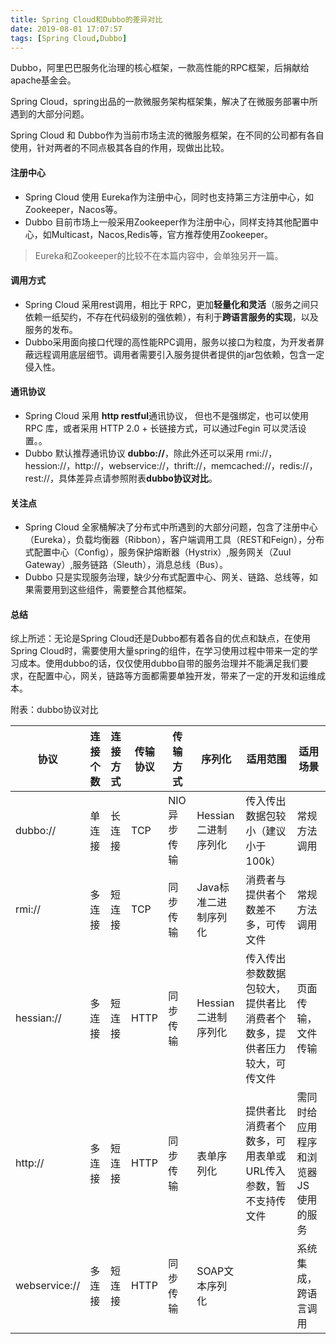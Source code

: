 ```yaml
---
title: Spring Cloud和Dubbo的差异对比
date: 2019-08-01 17:07:57
tags: [Spring Cloud,Dubbo]
---
```

Dubbo，阿里巴巴服务化治理的核心框架，一款高性能的RPC框架，后捐献给apache基金会。

Spring Cloud，spring出品的一款微服务架构框架集，解决了在微服务部署中所遇到的大部分问题。

Spring Cloud 和 Dubbo作为当前市场主流的微服务框架，在不同的公司都有各自使用，针对两者的不同点极其各自的作用，现做出比较。

<!-- more -->
#### 注册中心

- Spring Cloud 使用 Eureka作为注册中心，同时也支持第三方注册中心，如Zookeeper，Nacos等。
- Dubbo 目前市场上一般采用Zookeeper作为注册中心，同样支持其他配置中心，如Multicast，Nacos,Redis等，官方推荐使用Zookeeper。

> Eureka和Zookeeper的比较不在本篇内容中，会单独另开一篇。

#### 调用方式

- Spring Cloud 采用rest调用，相比于 RPC，更加**轻量化和灵活**（服务之间只依赖一纸契约，不存在代码级别的强依赖），有利于**跨语言服务的实现**，以及服务的发布。
- Dubbo采用面向接口代理的高性能RPC调用，服务以接口为粒度，为开发者屏蔽远程调用底层细节。调用者需要引入服务提供者提供的jar包依赖，包含一定侵入性。

#### 通讯协议

- Spring Cloud 采用 **http restful**通讯协议， 但也不是强绑定，也可以使用 RPC 库，或者采用 HTTP 2.0 + 长链接方式，可以通过Fegin 可以灵活设置。。
- Dubbo 默认推荐通讯协议 **dubbo://**，除此外还可以采用 rmi://，hession://，http://，webservice://，thrift://，memcached://，redis://，rest://，具体差异点请参照附表**dubbo协议对比**。

#### 关注点

- Spring Cloud 全家桶解决了分布式中所遇到的大部分问题，包含了注册中心（Eureka），负载均衡器（Ribbon），客户端调用工具（REST和Feign），分布式配置中心（Config），服务保护熔断器（Hystrix）,服务网关（Zuul Gateway）,服务链路（Sleuth），消息总线（Bus）。
- Dubbo 只是实现服务治理，缺少分布式配置中心、网关、链路、总线等，如果需要用到这些组件，需要整合其他框架。

#### 总结

综上所述：无论是Spring  Cloud还是Dubbo都有着各自的优点和缺点，在使用Spring Cloud时，需要使用大量spring的组件，在学习使用过程中带来一定的学习成本。使用dubbo的话，仅仅使用dubbo自带的服务治理并不能满足我们要求，在配置中心，网关，链路等方面都需要单独开发，带来了一定的开发和运维成本。



附表：dubbo协议对比

| 协议          | 连接个数 | 连接方式 | 传输协议 | 传输方式    | 序列化               | 适用范围                                                     | 适用场景                               |
| ------------- | -------- | -------- | -------- | ----------- | -------------------- | ------------------------------------------------------------ | -------------------------------------- |
| dubbo://      | 单连接   | 长连接   | TCP      | NIO异步传输 | Hessian二进制序列化  | 传入传出数据包较小（建议小于100k）                           | 常规方法调用                           |
| rmi://        | 多连接   | 短连接   | TCP      | 同步传输    | Java标准二进制序列化 | 消费者与提供者个数差不多，可传文件                           | 常规方法调用                           |
| hessian://    | 多连接   | 短连接   | HTTP     | 同步传输    | Hessian二进制序列化  | 传入传出参数数据包较大，提供者比消费者个数多，提供者压力较大，可传文件 | 页面传输，文件传输                     |
| http://       | 多连接   | 短连接   | HTTP     | 同步传输    | 表单序列化           | 提供者比消费者个数多，可用表单或URL传入参数，暂不支持传文件  | 需同时给应用程序和浏览器 JS 使用的服务 |
| webservice:// | 多连接   | 短连接   | HTTP     | 同步传输    | SOAP文本序列化       |                                                              | 系统集成，跨语言调用                   |
